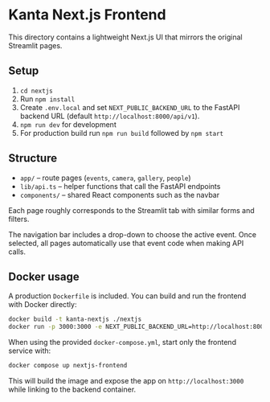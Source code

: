 # Kanta Next.js Frontend

This directory contains a lightweight Next.js UI that mirrors the original Streamlit pages.

## Setup

1. `cd nextjs`
2. Run `npm install`
3. Create `.env.local` and set `NEXT_PUBLIC_BACKEND_URL` to the FastAPI backend URL (default `http://localhost:8000/api/v1`).
4. `npm run dev` for development
5. For production build run `npm run build` followed by `npm start`

## Structure

- `app/` – route pages (`events`, `camera`, `gallery`, `people`)
- `lib/api.ts` – helper functions that call the FastAPI endpoints
- `components/` – shared React components such as the navbar

Each page roughly corresponds to the Streamlit tab with similar forms and filters.

The navigation bar includes a drop-down to choose the active event. Once selected,
all pages automatically use that event code when making API calls.

## Docker usage

A production `Dockerfile` is included. You can build and run the frontend with Docker directly:

```bash
docker build -t kanta-nextjs ./nextjs
docker run -p 3000:3000 -e NEXT_PUBLIC_BACKEND_URL=http://localhost:8000/api/v1 kanta-nextjs
```

When using the provided `docker-compose.yml`, start only the frontend service with:

```bash
docker compose up nextjs-frontend
```

This will build the image and expose the app on `http://localhost:3000` while linking to the backend container.

